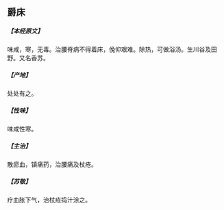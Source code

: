 ## 爵床

##### 【本经原文】
味咸，寒，无毒。治腰脊病不得着床，俛仰艰难。除热，可做浴汤。生川谷及田野。又名香苏。
##### 【产地】
处处有之。
##### 【性味】
味咸性寒。
##### 【主治】
散瘀血，镇痛药，治腰痛及杖疮。
##### 【苏敬】
疗血胀下气，治杖疮捣汁涂之。